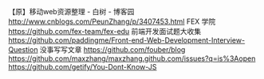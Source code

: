 【原】移动web资源整理 - 白树 - 博客园 http://www.cnblogs.com/PeunZhang/p/3407453.html
FEX 学院 https://github.com/fex-team/fex-edu
前端开发面试题大收集 https://github.com/paddingme/Front-end-Web-Development-Interview-Question
没事写写文章  https://github.com/fouber/blog
https://github.com/maxzhang/maxzhang.github.com/issues?q=is%3Aopen
https://github.com/getify/You-Dont-Know-JS
